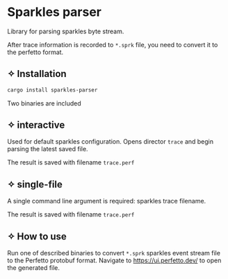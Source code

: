 # Sparkles parser

Library for parsing sparkles byte stream.

After trace information is recorded to `*.sprk` file, you need to convert it to the perfetto format.

## ✧ Installation
```bash
cargo install sparkles-parser
```

Two binaries are included
## ✧ interactive
Used for default sparkles configuration. Opens director `trace` and begin parsing the latest saved file.

The result is saved with filename `trace.perf`

## ✧ single-file
A single command line argument is required: sparkles trace filename.

The result is saved with filename `trace.perf`

## ✧ How to use
Run one of described binaries to convert `*.sprk` sparkles event stream file to the Perfetto protobuf format.
Navigate to https://ui.perfetto.dev/ to open the generated file.
